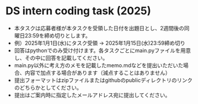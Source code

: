# DS intern coding task (2025)

- 本タスクは応募者様が本タスクを受領した日付を出題日とし、2週間後の同曜日23:59を締め切りとします。
- 例）2025年1月1日(水)にタスク受領 → 2025年1月15日(水)23:59締め切り
- 回答はpythonでのみ受け付けます。各タスクごとにmain.pyファイルを用意し、その中に回答を記載してください。
- main.py以外に考え方のメモを記載したmemo.mdなどを提出いただいた場合、内容で加点する場合があります（減点することはありません）
- 提出フォーマットはzipファイルまたはgithubのpublicディレクトリのリンクのどちらかとしてください。
- 提出はご案内時に指定したメールアドレス宛に提出してください。

